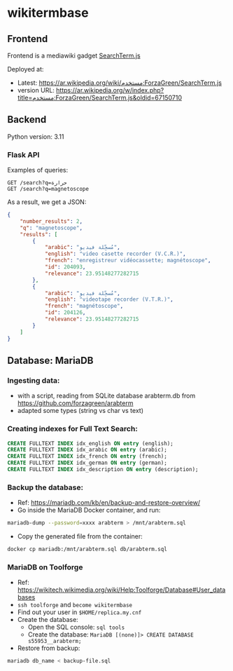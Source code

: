 # wikitermbase

## Frontend

Frontend is a mediawiki gadget [SearchTerm.js](SearchTerm.js)

Deployed at: 
- Latest: https://ar.wikipedia.org/wiki/مستخدم:ForzaGreen/SearchTerm.js
- version URL: https://ar.wikipedia.org/w/index.php?title=مستخدم:ForzaGreen/SearchTerm.js&oldid=67150710


## Backend

Python version: 3.11

### Flask API

Examples of queries:

```
GET /search?q=حرارة
GET /search?q=magnetoscope
```

As a result, we get a JSON:

```json
{
    "number_results": 2,
    "q": "magnetoscope",
    "results": [
        {
            "arabic": "مُسجِّلة فيديو",
            "english": "video casette recorder (V.C.R.)",
            "french": "enregistreur vidéocassette; magnétoscope",
            "id": 204093,
            "relevance": 23.95148277282715
        },
        {
            "arabic": "مُسجِّلة فيديو",
            "english": "videotape recorder (V.T.R.)",
            "french": "magnétoscope",
            "id": 204126,
            "relevance": 23.95148277282715
        }
    ]
}
```

## Database: MariaDB

### Ingesting data:
- with a script, reading from SQLite database arabterm.db from https://github.com/forzagreen/arabterm
- adapted some types (string vs char vs text)

### Creating indexes for Full Text Search:

```sql
CREATE FULLTEXT INDEX idx_english ON entry (english);
CREATE FULLTEXT INDEX idx_arabic ON entry (arabic);
CREATE FULLTEXT INDEX idx_french ON entry (french);
CREATE FULLTEXT INDEX idx_german ON entry (german);
CREATE FULLTEXT INDEX idx_description ON entry (description);
```

### Backup the database:

- Ref: https://mariadb.com/kb/en/backup-and-restore-overview/
- Go inside the MariaDB Docker container, and run:

```sh
mariadb-dump --password=xxxx arabterm > /mnt/arabterm.sql
```

- Copy the generated file from the container:

```sh
docker cp mariadb:/mnt/arabterm.sql db/arabterm.sql
```

### MariaDB on Toolforge

- Ref: https://wikitech.wikimedia.org/wiki/Help:Toolforge/Database#User_databases
- `ssh toolforge` and `become wikitermbase`
- Find out your user in `$HOME/replica.my.cnf`
- Create the database:
  - Open the SQL console: `sql tools`
  - Create the database: `MariaDB [(none)]> CREATE DATABASE s55953__arabterm;`
- Restore from backup:

```sh
mariadb db_name < backup-file.sql
```
